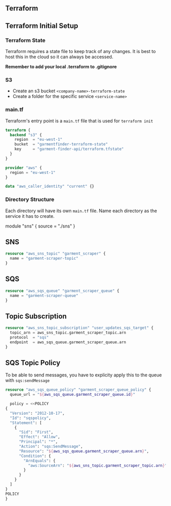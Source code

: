 ## Terraform

## Terraform Initial Setup

### Terraform State
Terraform requires a state file to keep track of any changes. It is best to host this in the cloud so it can always be accessed.

**Remember to add your local .terraform to .gitignore**

### S3
- Create an s3 bucket `<company-name>-terraform-state`
- Create a folder for the specific service `<service-name>`

### main.tf
Terraform's entry point is a `main.tf` file that is used for `terraform init`

```terraform
terraform {
  backend "s3" {
    region  = "eu-west-1"
    bucket  = "garmentfinder-terraform-state"
    key     = "garment-finder-api/terraform.tfstate"
  }
}

provider "aws" {
  region = "eu-west-1"
}

data "aws_caller_identity" "current" {}
```

### Directory Structure
Each directory will have its own `main.tf` file. Name each directory as the service it has to create.

module "sns" {
  source = "./sns"
}


## SNS

```terraform
resource "aws_sns_topic" "garment_scraper" {
  name = "garment-scraper-topic"
}
```

## SQS

```terraform
resource "aws_sqs_queue" "garment_scraper_queue" {
  name = "garment-scraper-queue"
}
```

## Topic Subscription

```terraform
resource "aws_sns_topic_subscription" "user_updates_sqs_target" {
  topic_arn = aws_sns_topic.garment_scraper_topic.arn
  protocol  = "sqs"
  endpoint  = aws_sqs_queue.garment_scraper_queue.arn
}
```

## SQS Topic Policy
To be able to send messages, you have to explicity apply this to the queue with `sqs:sendMessage`

```terraform
resource "aws_sqs_queue_policy" "garment_scraper_queue_policy" {
  queue_url = "${aws_sqs_queue.garment_scraper_queue.id}"

  policy = <<POLICY
{
  "Version": "2012-10-17",
  "Id": "sqspolicy",
  "Statement": [
    {
      "Sid": "First",
      "Effect": "Allow",
      "Principal": "*",
      "Action": "sqs:SendMessage",
      "Resource": "${aws_sqs_queue.garment_scraper_queue.arn}",
      "Condition": {
        "ArnEquals": {
          "aws:SourceArn": "${aws_sns_topic.garment_scraper_topic.arn}"
        }
      }
    }
  ]
}
POLICY
}
```